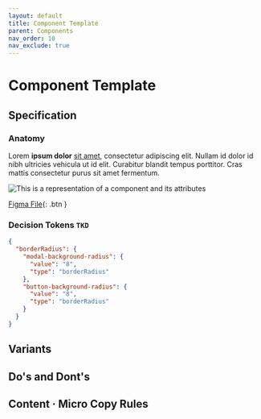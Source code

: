 ```yaml
---
layout: default
title: Component Template
parent: Components
nav_order: 10
nav_exclude: true
---
```


# Component Template

## Specification

### Anatomy

Lorem **ipsum dolor** [sit amet](URL), consectetur adipiscing elit. Nullam id dolor id nibh ultricies vehicula ut id elit. Curabitur blandit tempus porttitor. Cras mattis consectetur purus sit amet fermentum.

![This is a representation of a component and its attributes]({{site.baseurl}}/assets/images/YPL-DOC-Image_Placeholder-full.png)


[Figma File](http://example.com/){: .btn }

### Decision Tokens `TKD`

```json
{
  "borderRadius": {
    "modal-background-radius": {
      "value": "8",
      "type": "borderRadius"
    },
    "button-background-radius": {
      "value": "8",
      "type": "borderRadius"
    }
  }
}
```
## Variants

## Do's and Dont's

## Content · Micro Copy Rules